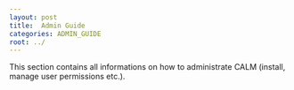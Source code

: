 ```yaml
---
layout: post
title:  Admin Guide
categories: ADMIN_GUIDE
root: ../
---
```


This section contains all informations on how to administrate CALM (install, manage user permissions etc.).
